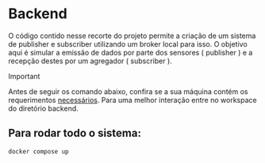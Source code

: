 # Backend

O código contido nesse recorte do projeto permite a criação de um sistema de publisher e subscriber utilizando um broker local para isso. O objetivo aqui é simular a emissão de dados por parte dos sensores ( publisher ) e a recepção destes por um agregador ( subscriber ).

> [!IMPORTANT]
> Antes de seguir os comando abaixo, confira se a sua máquina contém os requerimentos [necessários](https://docs.docker.com/desktop/install/ubuntu/). Para uma melhor interação entre no workspace do diretório backend.

## Para rodar todo o sistema:

```bash
docker compose up
```